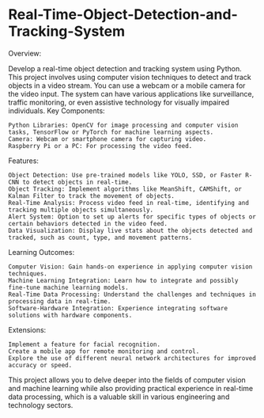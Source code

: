 # Real-Time-Object-Detection-and-Tracking-System
Overview:

Develop a real-time object detection and tracking system using Python. This project involves using computer vision techniques to detect and track objects in a video stream. You can use a webcam or a mobile camera for the video input. The system can have various applications like surveillance, traffic monitoring, or even assistive technology for visually impaired individuals.
Key Components:

    Python Libraries: OpenCV for image processing and computer vision tasks, TensorFlow or PyTorch for machine learning aspects.
    Camera: Webcam or smartphone camera for capturing video.
    Raspberry Pi or a PC: For processing the video feed.

Features:

    Object Detection: Use pre-trained models like YOLO, SSD, or Faster R-CNN to detect objects in real-time.
    Object Tracking: Implement algorithms like MeanShift, CAMShift, or Kalman Filter to track the movement of objects.
    Real-Time Analysis: Process video feed in real-time, identifying and tracking multiple objects simultaneously.
    Alert System: Option to set up alerts for specific types of objects or certain behaviors detected in the video feed.
    Data Visualization: Display live stats about the objects detected and tracked, such as count, type, and movement patterns.

Learning Outcomes:

    Computer Vision: Gain hands-on experience in applying computer vision techniques.
    Machine Learning Integration: Learn how to integrate and possibly fine-tune machine learning models.
    Real-Time Data Processing: Understand the challenges and techniques in processing data in real-time.
    Software-Hardware Integration: Experience integrating software solutions with hardware components.

Extensions:

    Implement a feature for facial recognition.
    Create a mobile app for remote monitoring and control.
    Explore the use of different neural network architectures for improved accuracy or speed.

This project allows you to delve deeper into the fields of computer vision and machine learning while also providing practical experience in real-time data processing, which is a valuable skill in various engineering and technology sectors.
